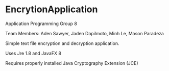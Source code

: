 # EncrytionApplication

Application Programming Group 8

Team Members: Aden Sawyer, Jaden Dapilmoto, Minh Le, Mason Paradeza

Simple text file encryption and decryption application.

Uses Jre 1.8 and JavaFX 8

Requires properly installed Java Cryptography Extension (JCE)
